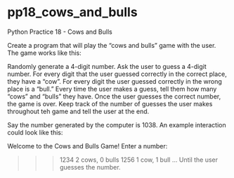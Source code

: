 # pp18_cows_and_bulls
Python Practice 18 - Cows and Bulls

Create a program that will play the “cows and bulls” game with the user. The game works like this:

Randomly generate a 4-digit number. Ask the user to guess a 4-digit number. For every digit that the user guessed correctly in the correct place, they have a “cow”. For every digit the user guessed correctly in the wrong place is a “bull.” Every time the user makes a guess, tell them how many “cows” and “bulls” they have. Once the user guesses the correct number, the game is over. Keep track of the number of guesses the user makes throughout teh game and tell the user at the end.

Say the number generated by the computer is 1038. An example interaction could look like this:

Welcome to the Cows and Bulls Game! 
  Enter a number: 
  >>> 1234
  2 cows, 0 bulls
  >>> 1256
  1 cow, 1 bull
  ...
Until the user guesses the number.
